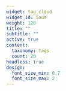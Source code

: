 ```yaml
---
widget: tag_cloud
widget_id: Sous
weight: 120
title: ""
subtitle: ""
active: true
content:
  taxonomy: tags
  count: 20
headless: true
design:
  font_size_min: 0.7
  font_size_max: 2
---
```

